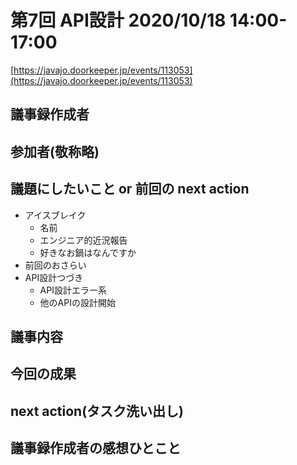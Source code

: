 # 第7回 API設計 2020/10/18 14:00-17:00

[https://javajo.doorkeeper.jp/events/113053](https://javajo.doorkeeper.jp/events/113053)  

## 議事録作成者


## 参加者(敬称略)


## 議題にしたいこと or 前回の next action
- アイスブレイク
  - 名前
  - エンジニア的近況報告
  - 好きなお鍋はなんですか
- 前回のおさらい
- API設計つづき
  - API設計エラー系
  - 他のAPIの設計開始
  
## 議事内容

    
## 今回の成果


## next action(タスク洗い出し)


## 議事録作成者の感想ひとこと
